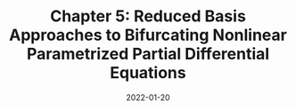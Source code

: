 ---
title: "Chapter 5: Reduced Basis Approaches to Bifurcating Nonlinear Parametrized Partial Differential Equations"
collection: publications
permalink: /publication/2022-01-20-Chapter-5-Reduced-Basis-Approaches-to-Bifurcating-Nonlinear-Parametrized-Partial-Differential-Equations
date: 2022-01-20
item: 3
venue: 'In the proceedings of Advanced Reduced Order Methods and Applications in Computational Fluid Dynamics'
paperurl: 'https://doi.org/10.1137/1.9781611977257.ch5'
authors: 'F. Pichi, F. Ballarin, G. Rozza'
pubsource: 'proceeding'
---
